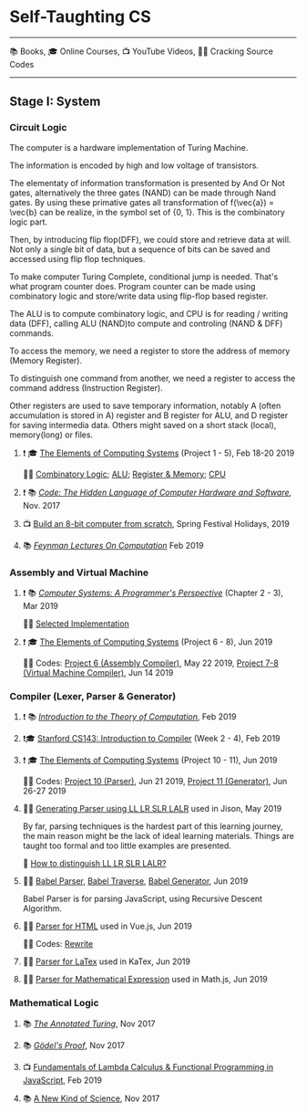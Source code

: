 # Self-Taughting CS

- - -
 
 :books: Books, :mortar_board: Online Courses, :tv: YouTube Videos, :male_detective: Cracking Source Codes

- - -

## Stage I: System

### Circuit Logic

The computer is a hardware implementation of Turing Machine.

The information is encoded by high and low voltage of transistors. 

The elementaty of information transformation is presented by And Or Not gates, alternatively the three gates (NAND) can be made through Nand gates. By using these primative gates all transformation of f(\vec{a}) = \vec{b} can be realize, in the symbol set of {0, 1}. This is the combinatory logic part.

Then, by introducing flip flop(DFF), we could store and retrieve data at will. Not only a single bit of data, but a sequence of bits can be saved and accessed using flip flop techniques.

To make computer Turing Complete, conditional jump is needed. That's what program counter does. Program counter can be made using combinatory logic and store/write data using flip-flop based register.

The ALU is to compute combinatory logic, and CPU is for reading / writing data (DFF), calling ALU (NAND)to compute and controling (NAND & DFF) commands.

To access the memory, we need a register to store the address of memory (Memory Register). 

To distinguish one command from another, we need a register to access the command address (Instruction Register).

Other registers are used to save temporary information, notably A (often accumulation is stored in A) register and B register for ALU, and D register for saving intermedia data. Others might saved on a short stack (local), memory(long) or files.

1.  :exclamation: :mortar_board: [The Elements of Computing Systems](https://www.coursera.org/learn/build-a-computer) (Project 1 - 5), Feb 18-20 2019

    :man_technologist: [Combinatory Logic](https://github.com/lin/nand2tetris-gates/); [ALU](https://github.com/lin/nand2tetris-alu/); [Register & Memory](https://github.com/lin/nand2tetris-memory/); [CPU](https://github.com/lin/nand2tetris-cpu/)

1.  :exclamation: :books: _[Code: The Hidden Language of Computer Hardware and Software](https://www.amazon.com/Code-Language-Computer-Hardware-Software/dp/0735611319)_, Nov. 2017

1. :tv: [Build an 8-bit computer from scratch](https://www.youtube.com/watch?v=HyznrdDSSGM&list=PLowKtXNTBypGqImE405J2565dvjafglHU), Spring Festival Holidays, 2019

1. :books: _[Feynman Lectures On Computation](https://www.amazon.com/Feynman-Lectures-Computation-Frontiers-Physics/dp/0738202967)_ Feb 2019

### Assembly and Virtual Machine

1.  :exclamation: :books:  _[Computer Systems: A Programmer's Perspective](https://www.amazon.com/Computer-Systems-Programmers-Perspective-Engineering/dp/0134123832/)_ (Chapter 2 - 3), Mar 2019

    :man_technologist: [Selected Implementation](https://github.com/lin/csapp)

1.  :exclamation: :mortar_board: [The Elements of Computing Systems](https://www.coursera.org/learn/nand2tetris2) (Project 6 - 8), Jun 2019

    :man_technologist: Codes: [Project 6 (Assembly Compiler)](https://github.com/lin/nand2tetris-assembly), May 22 2019,  [Project 7-8 (Virtual Machine Compiler)](https://github.com/lin/nand2tetris-vm), Jun 14 2019

### Compiler (Lexer, Parser & Generator)

1.  :exclamation: :books: _[Introduction to the Theory of Computation](https://www.amazon.com/Introduction-Theory-Computation-Michael-Sipser/dp/113318779X)_, Feb 2019

1.  :exclamation::mortar_board: [Stanford CS143: Introduction to Compiler](https://lagunita.stanford.edu/courses/Engineering/Compilers/Fall2014/course/) (Week 2 - 4), Feb 2019

1.  :exclamation: :mortar_board: [The Elements of Computing Systems](https://www.coursera.org/learn/nand2tetris2) (Project 10 - 11), Jun 2019
   
    :man_technologist: Codes: [Project 10 (Parser)](https://github.com/lin/nand2tetris-parser), Jun 21 2019, [Project 11 (Generator)](https://github.com/lin/nand2tetris-generator), Jun 26-27 2019

1. :male_detective: [Generating Parser using LL LR SLR LALR](https://github.com/zaach/jison) used in Jison, May 2019

    By far, parsing techniques is the hardest part of this learning journey, the main reason might be the lack of ideal learning materials. Things are taught too formal and too little examples are presented.

    :notebook: [How to distinguish LL LR SLR LALR?](https://gist.github.com/lin/dc83bb38eb458ded3ff01aec4a327d54)

1. :male_detective: [Babel Parser](https://github.com/babel/babel/tree/master/packages/babel-parser), [Babel Traverse](https://github.com/babel/babel/tree/master/packages/babel-traverse), [Babel Generator](https://github.com/babel/babel/tree/master/packages/babel-generator), Jun 2019
 
    Babel Parser is for parsing JavaScript, using Recursive Descent Algorithm.
     
1. :male_detective: [Parser for HTML](https://github.com/vuejs/vue/) used in Vue.js, Jun 2019
   
    :man_technologist: Codes: [Rewrite](https://github.com/lin/html-parser-lite)

1. :male_detective: [Parser for LaTex](https://github.com/KaTeX/KaTeX) used in KaTex, Jun 2019

1. :male_detective: [Parser for Mathematical Expression](https://github.com/josdejong/mathjs) used in Math.js, Jun 2019
   
### Mathematical Logic

1. :books: _[The Annotated Turing](https://www.amazon.com/Annotated-Turing-Through-Historic-Computability/dp/0470229055/)_, Nov 2017

1. :books: _[Gödel's Proof](https://www.amazon.com/Gödels-Proof-Ernest-Nagel/dp/0814758371/)_, Nov 2017

1. :tv: [Fundamentals of Lambda Calculus & Functional Programming in JavaScript](https://www.youtube.com/watch?v=3VQ382QG-y4), Feb 2019

1. :books: [A New Kind of Science](https://www.amazon.com/New-Kind-Science-Stephen-Wolfram/dp/1579550088), Nov 2017
